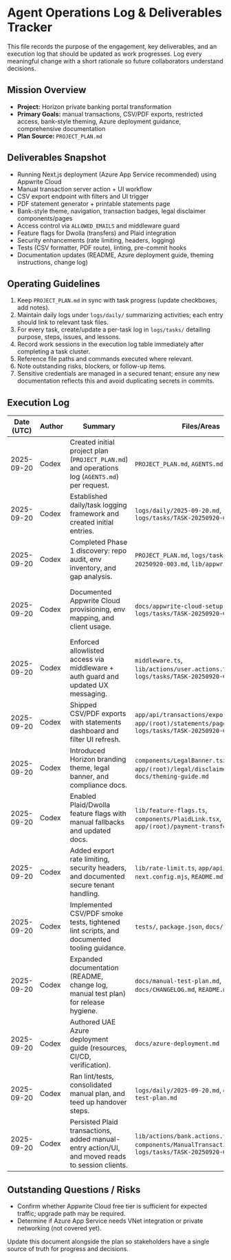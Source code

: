 # Agent Operations Log & Deliverables Tracker

This file records the purpose of the engagement, key deliverables, and an execution log that should be updated as work progresses. Log every meaningful change with a short rationale so future collaborators understand decisions.

## Mission Overview
- **Project:** Horizon private banking portal transformation
- **Primary Goals:** manual transactions, CSV/PDF exports, restricted access, bank-style theming, Azure deployment guidance, comprehensive documentation
- **Plan Source:** `PROJECT_PLAN.md`

## Deliverables Snapshot
- Running Next.js deployment (Azure App Service recommended) using Appwrite Cloud
- Manual transaction server action + UI workflow
- CSV export endpoint with filters and UI trigger
- PDF statement generator + printable statements page
- Bank-style theme, navigation, transaction badges, legal disclaimer components/pages
- Access control via `ALLOWED_EMAILS` and middleware guard
- Feature flags for Dwolla (transfers) and Plaid integration
- Security enhancements (rate limiting, headers, logging)
- Tests (CSV formatter, PDF route), linting, pre-commit hooks
- Documentation updates (README, Azure deployment guide, theming instructions, change log)

## Operating Guidelines
1. Keep `PROJECT_PLAN.md` in sync with task progress (update checkboxes, add notes).
2. Maintain daily logs under `logs/daily/` summarizing activities; each entry should link to relevant task files.
3. For every task, create/update a per-task log in `logs/tasks/` detailing purpose, steps, issues, and lessons.
4. Record work sessions in the execution log table immediately after completing a task cluster.
5. Reference file paths and commands executed where relevant.
6. Note outstanding risks, blockers, or follow-up items.
7. Sensitive credentials are managed in a secured tenant; ensure any new documentation reflects this and avoid duplicating secrets in commits.

## Execution Log
| Date (UTC) | Author | Summary | Files/Areas | Follow-up |
|------------|--------|---------|-------------|-----------|
| 2025-09-20 | Codex  | Created initial project plan (`PROJECT_PLAN.md`) and operations log (`AGENTS.md`) per request. | `PROJECT_PLAN.md`, `AGENTS.md` | Continue with Phase 1 discovery tasks. |
| 2025-09-20 | Codex  | Established daily/task logging framework and created initial entries. | `logs/daily/2025-09-20.md`, `logs/tasks/TASK-20250920-002.md` | Ensure future tasks adhere to logging process. |
| 2025-09-20 | Codex  | Completed Phase 1 discovery: repo audit, env inventory, and gap analysis. | `PROJECT_PLAN.md`, `logs/tasks/TASK-20250920-003.md`, `lib/appwrite.ts` | Move into Phase 2 Appwrite Cloud configuration. |
| 2025-09-20 | Codex  | Documented Appwrite Cloud provisioning, env mapping, and client usage. | `docs/appwrite-cloud-setup.md`, `logs/tasks/TASK-20250920-004.md` | Sync README env vars and begin auth/access-control hardening. |
| 2025-09-20 | Codex  | Enforced allowlisted access via middleware + auth guard and updated UX messaging. | `middleware.ts`, `lib/actions/user.actions.ts`, `logs/tasks/TASK-20250920-005.md` | Extend to feature flags + Plaid/Dwolla toggles next. |
| 2025-09-20 | Codex  | Shipped CSV/PDF exports with statements dashboard and filter UI refresh. | `app/api/transactions/export/route.ts`, `app/(root)/statements/page.tsx`, `logs/tasks/TASK-20250920-007.md` | Focus on export PDF polish + upcoming feature flags. |
| 2025-09-20 | Codex  | Introduced Horizon branding theme, legal banner, and compliance docs. | `components/LegalBanner.tsx`, `app/(root)/legal/disclaimer/page.tsx`, `docs/theming-guide.md` | Begin Phase 7 feature flags once theming is approved. |
| 2025-09-20 | Codex  | Enabled Plaid/Dwolla feature flags with manual fallbacks and updated docs. | `lib/feature-flags.ts`, `components/PlaidLink.tsx`, `app/(root)/payment-transfer/page.tsx` | Proceed to Phase 8 security hardening (rate limiting, headers). |
| 2025-09-20 | Codex  | Added export rate limiting, security headers, and documented secure tenant handling. | `lib/rate-limit.ts`, `app/api/*`, `next.config.mjs`, `README.md` | Move into Phase 9 tooling/tests next. |
| 2025-09-20 | Codex  | Implemented CSV/PDF smoke tests, tightened lint scripts, and documented tooling guidance. | `tests/`, `package.json`, `docs/tooling.md` | Begin Phase 10 documentation updates. |
| 2025-09-20 | Codex  | Expanded documentation (README, change log, manual test plan) for release hygiene. | `docs/manual-test-plan.md`, `docs/CHANGELOG.md`, `README.md` | Proceed to Phase 11 Azure deployment enablement (UAE). |
| 2025-09-20 | Codex  | Authored UAE Azure deployment guide (resources, CI/CD, verification). | `docs/azure-deployment.md` | Phase 12 validation & handover next. |
| 2025-09-20 | Codex  | Ran lint/tests, consolidated manual plan, and teed up handover steps. | `logs/daily/2025-09-20.md`, `docs/manual-test-plan.md` | Await manual E2E sign-off + production scheduling. |
| 2025-09-20 | Codex  | Persisted Plaid transactions, added manual-entry action/UI, and moved reads to session clients. | `lib/actions/bank.actions.ts`, `components/ManualTransactionSheet.tsx`, `logs/tasks/TASK-20250920-006.md` | Continue with Phase 5 export features and statement tooling. |

## Outstanding Questions / Risks
- Confirm whether Appwrite Cloud free tier is sufficient for expected traffic; upgrade path may be required.
- Determine if Azure App Service needs VNet integration or private networking (not covered yet).

Update this document alongside the plan so stakeholders have a single source of truth for progress and decisions.

